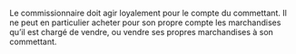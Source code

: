 Le commissionnaire doit agir loyalement pour le compte du commettant. Il ne peut
en particulier acheter pour son propre compte les marchandises qu’il est chargé de vendre, ou
vendre ses propres marchandises à son commettant.
